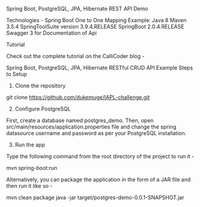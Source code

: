 
Spring Boot, PostgreSQL, JPA, Hibernate REST API Demo



Technologies - Spring Boot One to One Mapping Example:
Java 8
Maven 3.5.4
SpringToolSuite version 3.9.4.RELEASE
SpringBoot 2.0.4.RELEASE
Swagger 3 for Documentation of Api


Tutorial

Check out the complete tutorial on the CalliCoder blog -

Spring Boot, PostgreSQL, JPA, Hibernate RESTful CRUD API Example
Steps to Setup

1. Clone the repository

git clone https://github.com/dukemuge/IAPL-challenge.git

2. Configure PostgreSQL

First, create a database named postgres_demo. Then, open src/main/resources/application.properties file and change the spring datasource username and password as per your PostgreSQL installation.

3. Run the app

Type the following command from the root directory of the project to run it -

mvn spring-boot:run

Alternatively, you can package the application in the form of a JAR file and then run it like so -

mvn clean package
java -jar target/postgres-demo-0.0.1-SNAPSHOT.jar